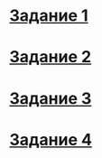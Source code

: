 # [Задание 1](task1/task1.md)

# [Задание 2](task2/task2.md)

# [Задание 3](task3/task3.md)

# [Задание 4](task4/task4.md)